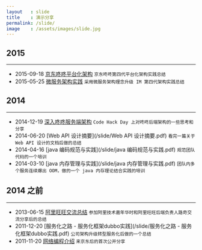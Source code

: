 ```yaml
---
layout   : slide
title    : 演示分享
permalink: /slide/
image    : /assets/images/slide.jpg
---
```



## 2015
-------------------------------------------------------------------------------
  - 2015-09-18 [京东咚咚平台化架构](/slide/京东咚咚平台化架构.pdf)
    `京东咚咚第四代平台化架构实践总结`
  - 2015-05-25 [微服务架构实践](/slide/微服务架构实践.pdf)
    `采用微服务架构理念升级 IM 第四代架构实践总结`



## 2014
-------------------------------------------------------------------------------
  - 2014-12-19 [深入咚咚服务端架构](/slide/深入咚咚服务端架构.pdf)
    `Code Hack Day 上对咚咚后端架构的一些思考和分享`
  - 2014-06-20 [Web API 设计摘要](/slide/Web API 设计摘要.pdf)
    `看完一篇关于 Web API 设计的文档后做的总结`
  - 2014-04-16 [java 编码规范与实践](/slide/java 编码规范与实践.pdf)
    `规范团队代码的一个培训`
  - 2014-03-10 [java 内存管理与实践](/slide/java 内存管理与实践.pdf)
    `团队内多个服务连续爆出 OOM，做的一个 java 内存理论结合实践的培训`



## 2014 之前
-------------------------------------------------------------------------------
  - 2013-06-15 [阿里旺旺交流总结](/slide/阿里旺旺交流总结)
    `参加阿里技术嘉年华时和阿里旺旺后端负责人路奇交流分享后的总结`
  - 2011-12-20 [服务化之路 - 服务化框架dubbo实践](/slide/服务化之路 - 服务化框架dubbo实践.pdf)
    `公司架构升级转型服务化后做的一个总结`
  - 2011-11-20 [网络编程介绍](/slide/网络编程介绍.pdf)
    `来京东后的首次公开分享`
